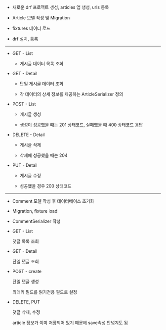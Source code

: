 - 새로운 drf 프로젝트 생성, articles 앱 생성, urls 등록

- Article 모델 작성 및 Migration

- fixtures 데이터 로드

- drf 설치, 등록

---

- GET - List

  - 게시글 데이터 목록 조회

- GET - Detail

  - 단일 게시글 데이터 조회

  - 각 데이터의 상세 정보를 제공하는 ArticleSerializer 정의

- POST - List

  - 게시글 생성

  - 생성이 성공했을 때는 201 상태코드, 실패했을 때 400 상태코드 응답

- DELETE - Detail

  - 게시글 삭제

  - 삭제에 성공했을 때는 204

- PUT - Detail
 
  - 게시글 수정

  - 성공했을 경우 200 상태코드

---

- Comment 모델 작성 후 데이터베이스 초기화

- Migration, fixture load

- CommentSerializer 작성

- GET - List

  댓글 목록 조회

- GET - Detail

  단일 댓글 조회

- POST - create

  단일 댓글 생성

  외래키 필드를 읽기전용 필드로 설정

- DELETE, PUT

  댓글 삭제, 수정

  article 정보가 이미 저장되어 있기 때문에 save속성 안넘겨도 됨